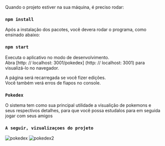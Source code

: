 Quando o projeto estiver na sua máquina, é preciso rodar:

### `npm install`

Após a instalação dos pacotes, você devera rodar o programa, como ensinado abaixo:

### `npm start`

Executa o aplicativo no modo de desenvolvimento. <br />
Abra [http: // localhost: 3001/pokedex] (http: // localhost: 3001) para visualizá-lo no navegador.

A página será recarregada se você fizer edições. <br />
Você também verá erros de fiapos no console.


### `Pokedex`

O sistema tem como sua principal utilidade a visualição de pokemons e seus respectivos detalhes, para que você possa estudalos para em seguida jogar com seus amigos

### `A seguir, vizualizaçoes do projeto`

![pokedex](https://user-images.githubusercontent.com/28245105/78794186-cc1aa480-7989-11ea-8bcd-ff01bfd6a33b.jpg)
![pokedex2](https://user-images.githubusercontent.com/28245105/78794188-ccb33b00-7989-11ea-8add-8a07872fd83f.jpg)

